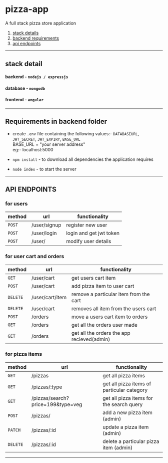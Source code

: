 # pizza-app
A full stack pizza store application
1) [stack details](https://github.com/niththish/pizza-app/new/main?readme=1#stack-detail)
2) [backend requirements](https://github.com/niththish/pizza-app/new/main?readme=1#requirements-in-backend-folder)
3) [api endpoints](https://github.com/niththish/pizza-app/new/main?readme=1#api-endpoints)
***

## stack detail
#### backend - `nodejs / expressjs`
#### database - `mongodb`
#### frontend - `angular`
***

## Requirements in backend folder
- create `.env` file containing the following values:- `DATABASEURL`, `JWT_SECRET`, `JWT_EXPIRY`, `BASE_URL`\
  BASE_URL = "your server address"\
  eg:- localhost:5000

- `npm install` - to download all dependencies the application requires

- `node index` - to start the server
***

## API ENDPOINTS

### for users
| method  | url           | functionality           |
| ------- | ------------- | ----------------------- |
| `POST`  | /user/signup  | register new user       |
| `POST`  | /user/login   | login and get jwt token |
| `POST`  | /user/        | modify user details     |

### for user cart and orders
| method  | url             | functionality                             |
| ------- | --------------- | ---------------------------------------   |
| `GET`   | /user/cart      | get users cart item                       |
| `POST`  | /user/cart      | add pizza item to user cart               |
|`DELETE` | /user/cart/item | remove a particular item from the cart    |
|`DELETE` | /user/cart      | removes all item from the users cart      |
|`POST`   | /orders         | move a users cart item to orders          |
|`GET`    | /orders         | get all the orders user made              |
|`GET`    | /orders         | get all the orders the app recieved(admin)|

### for pizza items
| method  | url                               | functionality                             |
| ------- | --------------------------------- | ---------------------------------------   |
| `GET`   | /pizzas                           | get all pizza items                       |
| `GET`   | /pizzas/:type                     | get all pizza items of particular category|
| `GET`   | /pizzas/search?price=199&type=veg | get all pizza items for the search query  |
| `POST`  | /pizzas/                          | add a new pizza item (admin)              |
| `PATCH` | /pizzas/:id                       | update a pizza item (admin)               |
| `DELETE`| /pizzas/:id                       | delete a particular pizza item (admin)    |
***
 
